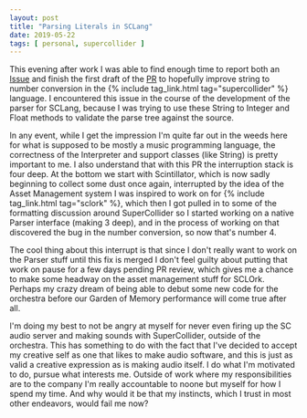 ```yaml
---
layout: post
title: "Parsing Literals in SCLang"
date: 2019-05-22
tags: [ personal, supercollider ]
---
```


This evening after work I was able to find enough time to report both an
[Issue](https://github.com/supercollider/supercollider/issues/4418) and finish the first draft of the
[PR](https://github.com/supercollider/supercollider/pull/4419) to hopefully improve string to number conversion in the
{% include tag_link.html tag="supercollider" %} language. I encountered this issue in the course of the development of
the parser for SCLang, because I was trying to use these String to Integer and Float methods to validate the parse tree
against the source.

In any event, while I get the impression I'm quite far out in the weeds here for what is supposed to be mostly a music
programming language, the correctness of the Interpreter and support classes (like String) is pretty important to me. I
also understand that with this PR the interruption stack is four deep. At the bottom we start with Scintillator, which
is now sadly beginning to collect some dust once again, interrupted by the idea of the Asset Management system I was
inspired to work on for {% include tag_link.html tag="sclork" %}, which then I got pulled in to some of the formatting
discussion around SuperCollider so I started working on a native Parser interface (making 3 deep), and in the process of
working on that discovered the bug in the number conversion, so now that's number 4.

The cool thing about this interrupt is that since I don't really want to work on the Parser stuff until this fix is
merged I don't feel guilty about putting that work on pause for a few days pending PR review, which gives me a chance to
make some headway on the asset management stuff for SCLOrk. Perhaps my crazy dream of being able to debut some new code
for the orchestra before our Garden of Memory performance will come true after all.

I'm doing my best to not be angry at myself for never even firing up the SC audio server and making sounds with
SuperCollider, outside of the orchestra. This has something to do with the fact that I've decided to accept my creative
self as one that likes to make audio software, and this is just as valid a creative expression as is making audio
itself. I do what I'm motivated to do, pursue what interests me. Outside of work where my responsibilities are to the
company I'm really accountable to noone but myself for how I spend my time. And why would it be that my instincts, which
I trust in most other endeavors, would fail me now?

